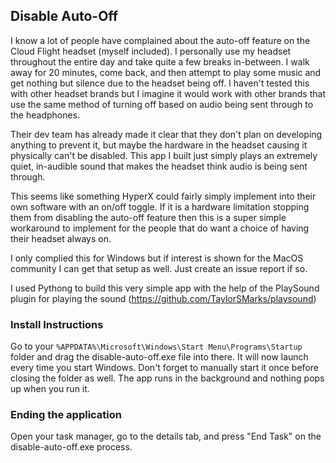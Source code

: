 ## Disable Auto-Off

I know a lot of people have complained about the auto-off feature on the Cloud Flight headset (myself included). I personally use my headset throughout the entire day and take quite a few breaks in-between. I walk away for 20 minutes, come back, and then attempt to play some music and get nothing but silence due to the headset being off. I haven't tested this with other headset brands but I imagine it would work with other brands that use the same method of turning off based on audio being sent through to the headphones.

Their dev team has already made it clear that they don't plan on developing anything to prevent it, but maybe the hardware in the headset causing it physically can't be disabled. This app I built just simply plays an extremely quiet, in-audible sound that makes the headset think audio is being sent through.

This seems like something HyperX could fairly simply implement into their own software with an on/off toggle. If it is a hardware limitation stopping them from disabling the auto-off feature then this is a super simple workaround to implement for the people that do want a choice of having their headset always on.

I only complied this for Windows but if interest is shown for the MacOS community I can get that setup as well. Just create an issue report if so.

I used Pythong to build this very simple app with the help of the PlaySound plugin for playing the sound (https://github.com/TaylorSMarks/playsound)


### Install Instructions
Go to your `%APPDATA%\Microsoft\Windows\Start Menu\Programs\Startup` folder and drag the disable-auto-off.exe file into there.  It will now launch every time you start Windows.  Don't forget to manually start it once before closing the folder as well.  The app runs in the background and nothing pops up when you run it.


### Ending the application
Open your task manager, go to the details tab, and press "End Task" on the disable-auto-off.exe process.